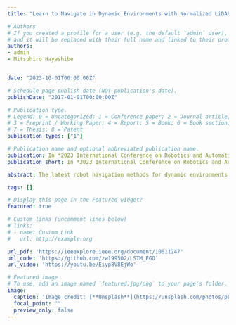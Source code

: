 ```yaml
---
title: "Learn to Navigate in Dynamic Environments with Normalized LiDAR Scans"

# Authors
# If you created a profile for a user (e.g. the default `admin` user), write the username (folder name) here 
# and it will be replaced with their full name and linked to their profile.
authors:
- admin
- Mitsuhiro Hayashibe


date: "2023-10-01T00:00:00Z"

# Schedule page publish date (NOT publication's date).
publishDate: "2017-01-01T00:00:00Z"

# Publication type.
# Legend: 0 = Uncategorized; 1 = Conference paper; 2 = Journal article;
# 3 = Preprint / Working Paper; 4 = Report; 5 = Book; 6 = Book section;
# 7 = Thesis; 8 = Patent
publication_types: ["1"]

# Publication name and optional abbreviated publication name.
publication: In *2023 International Conference on Robotics and Automation (ICRA)*
publication_short: In *2023 International Conference on Robotics and Automation (IRCA)*

abstract: The latest robot navigation methods for dynamic environments assume that the states of obstacles, including their geometries and trajectories, are fully observable. While it’s easy to obtain these states accurately in simulations, it’s exceedingly challenging in the real world. Therefore, a viable alternative is to directly map raw sensor observations into robot actions. However, acquiring skills from high-dimensional raw observations demands massive neural networks and extended training periods. Furthermore, there are discrepancies between simulated and real environments that impede real-world implementations. To overcome these limitations, we propose a Learning framework for robot Navigation in Dynamic environments that uses sequential Normalized LiDAR (LNDNL) scans. We employ long-short-term memory (LSTM) to propagate historical environmental information from the sequential LiDAR observations. Additionally, we customize a LiDAR-integrated simulator to speed up sampling and normalize the geometry of real-world obstacles to match that of simulated objects, thereby bridging the sim-to-real gap. Our extensive comparisons with state-of-the-art baselines and real-world implementations demonstrate the potentials of learning to navigate in dynamic environments using raw sensor observations and sim-to-real transfer.

tags: []

# Display this page in the Featured widget?
featured: true

# Custom links (uncomment lines below)
# links:
# - name: Custom Link
#   url: http://example.org

url_pdf: 'https://ieeexplore.ieee.org/document/10611247'
url_code: 'https://github.com/zw199502/LSTM_EGO'
url_video: 'https://youtu.be/Eiyp8V8EjWo'

# Featured image
# To use, add an image named `featured.jpg/png` to your page's folder. 
image:
  caption: 'Image credit: [**Unsplash**](https://unsplash.com/photos/pLCdAaMFLTE)'
  focal_point: ""
  preview_only: false
---
```




